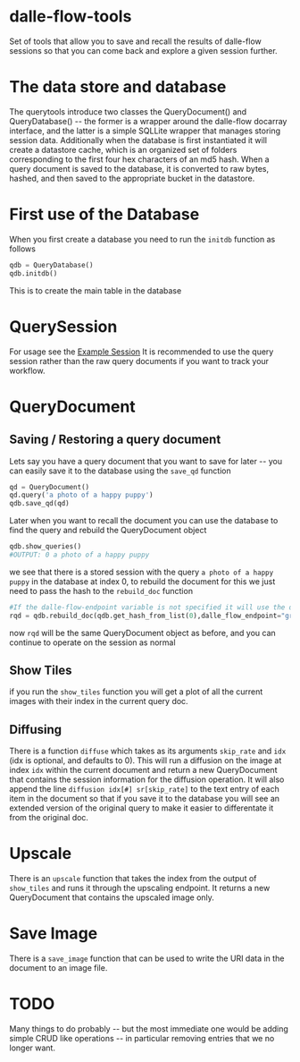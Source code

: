 # dalle-flow-tools
Set of tools that allow you to save and recall the results of dalle-flow sessions so that you can come back and explore a given session further.

# The data store and database
The querytools introduce two classes the QueryDocument() and QueryDatabase() -- the former is a wrapper around the dalle-flow docarray interface, and the latter is a simple SQLLite wrapper that manages storing session data. Additionally when the database is first instantiated it will create a datastore cache, which is an organized set of folders corresponding to the first four hex characters of an md5 hash. When a query document is saved to the database, it is converted to raw bytes, hashed, and then saved to the appropriate bucket in the datastore.

# First use of the Database
When you first create a database you need to run the `initdb` function as follows
```python
qdb = QueryDatabase()
qdb.initdb()
```

This is to create the main table in the database

# QuerySession
For usage see the [Example Session](ExampleSession/README.md)
It is recommended to use the query session rather than the raw query documents if you want to track your workflow.

# QueryDocument
## Saving / Restoring a query document
Lets say you have a query document that you want to save for later -- you can easily save it to the database using the `save_qd` function
```python
qd = QueryDocument()
qd.query('a photo of a happy puppy')
qdb.save_qd(qd)
```

Later when you want to recall the document you can use the database to find the query and rebuild the QueryDocument object
```python
qdb.show_queries()
#OUTPUT: 0 a photo of a happy puppy
```
we see that there is a stored session with the query `a photo of a happy puppy` in the database at index 0, to rebuild the document for this we just need to pass the hash to the `rebuild_doc` function
```python
#If the dalle-flow-endpoint variable is not specified it will use the default which is grpc://10.10.28.110:51005 -- you can set the default in the querytools.py file
rqd = qdb.rebuild_doc(qdb.get_hash_from_list(0),dalle_flow_endpoint="grpc://10.10.28.110:51005")
```

now `rqd` will be the same QueryDocument object as before, and you can continue to operate on the session as normal


## Show Tiles
if you run the `show_tiles` function you will get a plot of all the current images with their index in the current query doc.

## Diffusing
There is a function `diffuse` which takes as its arguments `skip_rate` and `idx` (idx is optional, and defaults to 0). This will run a diffusion on the image at index `idx` within the current document and return a new QueryDocument that contains the session information for the diffusion operation. It will also append the line `diffusion idx[#] sr[skip_rate]` to the text entry of each item in the document so that if you save it to the database you will see an extended version of the original query to make it easier to differentate it from the original doc.

# Upscale
There is an `upscale` function that takes the index from the output of `show_tiles` and runs it through the upscaling endpoint. It returns a new QueryDocument that contains the upscaled image only.

# Save Image
There is a `save_image` function that can be used to write the URI data in the document to an image file.

# TODO 
Many things to do probably -- but the most immediate one would be adding simple CRUD like operations -- in particular removing entries that we no longer want. 




